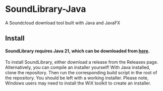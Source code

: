 # SoundLibrary-Java
A Soundcloud download tool built with Java and JavaFX

## Install
#### SoundLibrary requires Java 21, which can be downloaded from [here](https://www.oracle.com/java/technologies/downloads/#jdk21-windows).
To install SoundLibrary, either download a release from the Releases page. Alternatively, you can compile an installer yourself!
With Java installed, clone the repository. Then run the corresponding build script in the root of the repository. You should be left with
a working installer. Please note, Windows users may need to install the WiX toolkit to create an installer. 
